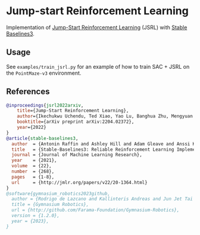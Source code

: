# Jump-start Reinforcement Learning

Implementation of [Jump-Start Reinforcement Learning](https://arxiv.org/abs/2204.02372) (JSRL) with [Stable Baselines3](https://github.com/DLR-RM/stable-baselines3).

## Usage

See `examples/train_jsrl.py` for an example of how to train SAC + JSRL on the `PointMaze-v3` environment.

## References

```bibtex
@inproceedings{jsrl2022arxiv,
    title={Jump-Start Reinforcement Learning},
    author={Ikechukwu Uchendu, Ted Xiao, Yao Lu, Banghua Zhu, Mengyuan Yan, Joséphine Simon, Matthew Bennice, Chuyuan Fu, Cong Ma, Jiantao Jiao, Sergey Levine, and Karol Hausman},
    booktitle={arXiv preprint arXiv:2204.02372},
    year={2022}
}
@article{stable-baselines3,
  author  = {Antonin Raffin and Ashley Hill and Adam Gleave and Anssi Kanervisto and Maximilian Ernestus and Noah Dormann},
  title   = {Stable-Baselines3: Reliable Reinforcement Learning Implementations},
  journal = {Journal of Machine Learning Research},
  year    = {2021},
  volume  = {22},
  number  = {268},
  pages   = {1-8},
  url     = {http://jmlr.org/papers/v22/20-1364.html}
}
@software{gymnasium_robotics2023github,
  author = {Rodrigo de Lazcano and Kallinteris Andreas and Jun Jet Tai and Seungjae Ryan Lee and Jordan Terry},
  title = {Gymnasium Robotics},
  url = {http://github.com/Farama-Foundation/Gymnasium-Robotics},
  version = {1.2.0},
  year = {2023},
}
```
